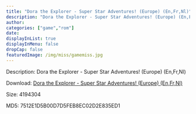 ```yaml
---
title: "Dora the Explorer - Super Star Adventures! (Europe) (En,Fr,Nl)"
description: "Dora the Explorer - Super Star Adventures! (Europe) (En,Fr,Nl)"
author: 
categories: ["game","rom"]
date: 
displayInList: true
displayInMenu: false
dropCap: false
featuredImage: /img/miss/gamemiss.jpg
---
```


Description: Dora the Explorer - Super Star Adventures! (Europe) (En,Fr,Nl)

Download: <a style="text-decoration:underline;" href="https://mega.nz/#!OaI2yCZA!Th5nsIBGkYcXbUApkJdT4AhZjeGkMktW-WuGLSridbk" target = "_blank" rel = "nofollow" > Dora the Explorer - Super Star Adventures! (Europe) (En,Fr,Nl)</a>

Size: 4194304

MD5: 7512E1D5B00D7D5FEB8EC02D2E835ED1


